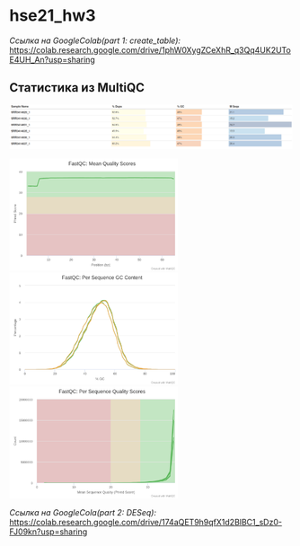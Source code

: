 # hse21_hw3

*Ссылка на GoogleColab(part 1: create_table):* https://colab.research.google.com/drive/1phW0XygZCeXhR_q3Qq4UK2UToE4UH_An?usp=sharing

## Статистика из MultiQC
<img src="/pic/genestat.png"/>

<p float="left">
  <img src="/pic/fastqc_per_base_sequence_quality_plot.png" width="300" />
  <img src="/pic/fastqc_per_sequence_gc_content_plot.png" width="300" /> 
  <img src="/pic/fastqc_per_sequence_quality_scores_plot.png" width="300" />
</p>

*Ссылка на GoogleCola(part 2: DESeq):* https://colab.research.google.com/drive/174aQET9h9qfX1d2BlBC1_sDz0-FJ09kn?usp=sharing
